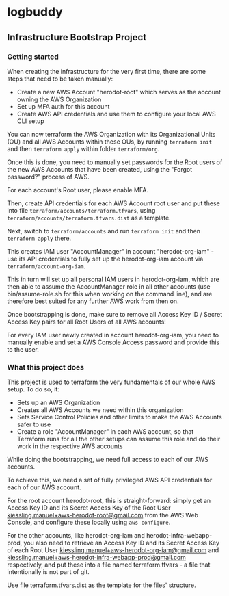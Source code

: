 # logbuddy

## Infrastructure Bootstrap Project


### Getting started

When creating the infrastructure for the very first time, there are some steps that need to be taken manually:

- Create a new AWS Account "herodot-root" which serves as the account owning the AWS Organization
- Set up MFA auth for this account
- Create AWS API credentials and use them to configure your local AWS CLI setup

You can now terraform the AWS Organization with its Organizational Units (OU) and all AWS Accounts within these OUs, by running `terraform init` and then `terraform apply` within folder `terraform/org`.

Once this is done, you need to manually set passwords for the Root users of the new AWS Accounts that have been created, using the "Forgot password?" process of AWS.

For each account's Root user, please enable MFA.

Then, create API credentials for each AWS Account root user and put these into file `terraform/accounts/terraform.tfvars`, using `terraform/accounts/terraform.tfvars.dist` as a template.

Next, switch to `terraform/accounts` and run `terraform init` and then `terraform apply` there.

This creates IAM user "AccountManager" in account "herodot-org-iam" - use its API credentials to fully set up the herodot-org-iam account via `terraform/account-org-iam`.

This in turn will set up all personal IAM users in herodot-org-iam, which are then able to assume the AccountManager role in all other accounts (use bin/assume-role.sh for this when working on the command line), and are therefore best suited for any further AWS work from then on.

Once bootstrapping is done, make sure to remove all Access Key ID / Secret Access Key pairs for all Root Users of all AWS accounts!

For every IAM user newly created in account herodot-org-iam, you need to manually enable and set a AWS Console Access password and provide this to the user.


### What this project does

This project is used to terraform the very fundamentals of our whole AWS setup. To do so, it:

- Sets up an AWS Organization
- Creates all AWS Accounts we need within this organization
- Sets Service Control Policies and other limits to make the AWS Accounts safer to use
- Create a role "AccountManager" in each AWS account, so that Terraform runs for all the other setups can assume this role and do their work in the respective AWS accounts

While doing the bootstrapping, we need full access to each of our AWS accounts.

To achieve this, we need a set of fully privileged AWS API credentials for each of our AWS account.

For the root account herodot-root, this is straight-forward: simply get an Access Key ID and its Secret Access Key of the Root User kiessling.manuel+aws-herodot-root@gmail.com from the AWS Web Console, and configure these locally using `aws configure`.

For the other accounts, like herodot-org-iam and herodot-infra-webapp-prod, you also need to retrieve an Access Key ID and its Secret Access Key of each Root User kiessling.manuel+aws-herodot-org-iam@gmail.com and kiessling.manuel+aws-herodot-infra-webapp-prod@gmail.com respectively, and put these into a file named terraform.tfvars - a file that intentionally is not part of git.

Use file terraform.tfvars.dist as the template for the files' structure.
